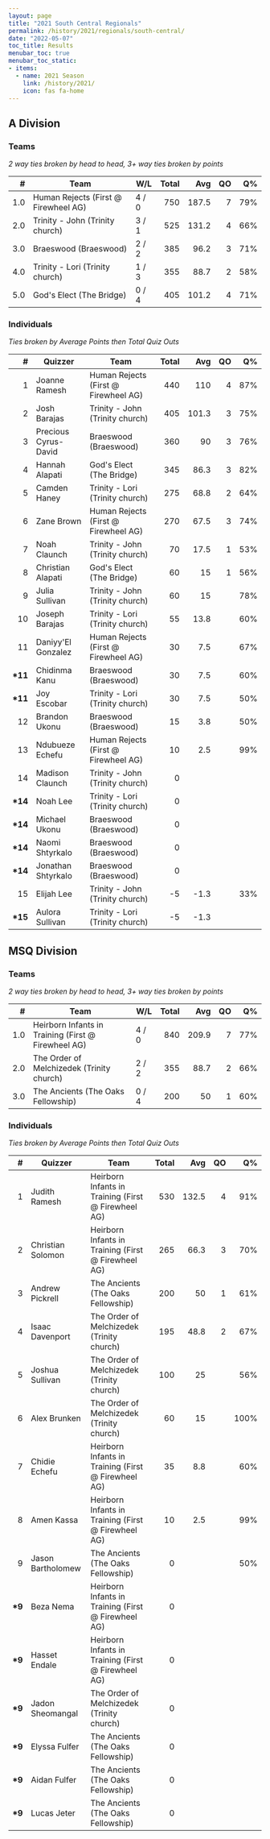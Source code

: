 ```yaml
---
layout: page
title: "2021 South Central Regionals"
permalink: /history/2021/regionals/south-central/
date: "2022-05-07"
toc_title: Results
menubar_toc: true
menubar_toc_static:
- items:
  - name: 2021 Season
    link: /history/2021/
    icon: fas fa-home
---
```


## A Division

### Teams

*2 way ties broken by head to head, 3+ way ties broken by points*

|    # | Team                                 | W/L   | Total |   Avg |   QO |   Q% |
| ---: | ------------------------------------ | ----- | ----: | ----: | ---: | ---: |
|  1.0 | Human Rejects (First @ Firewheel AG) | 4 / 0 |   750 | 187.5 |    7 |  79% |
|  2.0 | Trinity - John (Trinity church)      | 3 / 1 |   525 | 131.2 |    4 |  66% |
|  3.0 | Braeswood (Braeswood)                | 2 / 2 |   385 |  96.2 |    3 |  71% |
|  4.0 | Trinity - Lori (Trinity church)      | 1 / 3 |   355 |  88.7 |    2 |  58% |
|  5.0 | God's Elect (The Bridge)             | 0 / 4 |   405 | 101.2 |    4 |  71% |

### Individuals

*Ties broken by Average Points then Total Quiz Outs*

|        # | Quizzer              | Team                                 | Total |   Avg |   QO |   Q% |
| -------: | -------------------- | ------------------------------------ | ----: | ----: | ---: | ---: |
|        1 | Joanne Ramesh        | Human Rejects (First @ Firewheel AG) |   440 |   110 |    4 |  87% |
|        2 | Josh Barajas         | Trinity - John (Trinity church)      |   405 | 101.3 |    3 |  75% |
|        3 | Precious Cyrus-David | Braeswood (Braeswood)                |   360 |    90 |    3 |  76% |
|        4 | Hannah Alapati       | God's Elect (The Bridge)             |   345 |  86.3 |    3 |  82% |
|        5 | Camden Haney         | Trinity - Lori (Trinity church)      |   275 |  68.8 |    2 |  64% |
|        6 | Zane Brown           | Human Rejects (First @ Firewheel AG) |   270 |  67.5 |    3 |  74% |
|        7 | Noah Claunch         | Trinity - John (Trinity church)      |    70 |  17.5 |    1 |  53% |
|        8 | Christian Alapati    | God's Elect (The Bridge)             |    60 |    15 |    1 |  56% |
|        9 | Julia Sullivan       | Trinity - John (Trinity church)      |    60 |    15 |      |  78% |
|       10 | Joseph Barajas       | Trinity - Lori (Trinity church)      |    55 |  13.8 |      |  60% |
|       11 | Daniyy'El Gonzalez   | Human Rejects (First @ Firewheel AG) |    30 |   7.5 |      |  67% |
| **\*11** | Chidinma Kanu        | Braeswood (Braeswood)                |    30 |   7.5 |      |  60% |
| **\*11** | Joy Escobar          | Trinity - Lori (Trinity church)      |    30 |   7.5 |      |  50% |
|       12 | Brandon Ukonu        | Braeswood (Braeswood)                |    15 |   3.8 |      |  50% |
|       13 | Ndubueze Echefu      | Human Rejects (First @ Firewheel AG) |    10 |   2.5 |      |  99% |
|       14 | Madison Claunch      | Trinity - John (Trinity church)      |     0 |       |      |      |
| **\*14** | Noah Lee             | Trinity - Lori (Trinity church)      |     0 |       |      |      |
| **\*14** | Michael Ukonu        | Braeswood (Braeswood)                |     0 |       |      |      |
| **\*14** | Naomi Shtyrkalo      | Braeswood (Braeswood)                |     0 |       |      |      |
| **\*14** | Jonathan Shtyrkalo   | Braeswood (Braeswood)                |     0 |       |      |      |
|       15 | Elijah Lee           | Trinity - John (Trinity church)      |    -5 |  -1.3 |      |  33% |
| **\*15** | Aulora Sullivan      | Trinity - Lori (Trinity church)      |    -5 |  -1.3 |      |      |

## MSQ Division

### Teams

*2 way ties broken by head to head, 3+ way ties broken by points*

|    # | Team                                                | W/L   | Total |   Avg |   QO |   Q% |
| ---: | --------------------------------------------------- | ----- | ----: | ----: | ---: | ---: |
|  1.0 | Heirborn Infants in Training (First @ Firewheel AG) | 4 / 0 |   840 | 209.9 |    7 |  77% |
|  2.0 | The Order of Melchizedek (Trinity church)           | 2 / 2 |   355 |  88.7 |    2 |  66% |
|  3.0 | The Ancients (The Oaks Fellowship)                  | 0 / 4 |   200 |    50 |    1 |  60% |

### Individuals

*Ties broken by Average Points then Total Quiz Outs*

|       # | Quizzer           | Team                                                | Total |   Avg |   QO |   Q% |
| ------: | ----------------- | --------------------------------------------------- | ----: | ----: | ---: | ---: |
|       1 | Judith Ramesh     | Heirborn Infants in Training (First @ Firewheel AG) |   530 | 132.5 |    4 |  91% |
|       2 | Christian Solomon | Heirborn Infants in Training (First @ Firewheel AG) |   265 |  66.3 |    3 |  70% |
|       3 | Andrew Pickrell   | The Ancients (The Oaks Fellowship)                  |   200 |    50 |    1 |  61% |
|       4 | Isaac Davenport   | The Order of Melchizedek (Trinity church)           |   195 |  48.8 |    2 |  67% |
|       5 | Joshua Sullivan   | The Order of Melchizedek (Trinity church)           |   100 |    25 |      |  56% |
|       6 | Alex Brunken      | The Order of Melchizedek (Trinity church)           |    60 |    15 |      | 100% |
|       7 | Chidie Echefu     | Heirborn Infants in Training (First @ Firewheel AG) |    35 |   8.8 |      |  60% |
|       8 | Amen Kassa        | Heirborn Infants in Training (First @ Firewheel AG) |    10 |   2.5 |      |  99% |
|       9 | Jason Bartholomew | The Ancients (The Oaks Fellowship)                  |     0 |       |      |  50% |
| **\*9** | Beza Nema         | Heirborn Infants in Training (First @ Firewheel AG) |     0 |       |      |      |
| **\*9** | Hasset Endale     | Heirborn Infants in Training (First @ Firewheel AG) |     0 |       |      |      |
| **\*9** | Jadon Sheomangal  | The Order of Melchizedek (Trinity church)           |     0 |       |      |      |
| **\*9** | Elyssa Fulfer     | The Ancients (The Oaks Fellowship)                  |     0 |       |      |      |
| **\*9** | Aidan Fulfer      | The Ancients (The Oaks Fellowship)                  |     0 |       |      |      |
| **\*9** | Lucas Jeter       | The Ancients (The Oaks Fellowship)                  |     0 |       |      |      |
